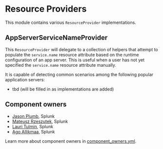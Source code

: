 
# Resource Providers

This module contains various `ResourceProvider` implementations.

## AppServerServiceNameProvider

This `ResourceProvider` will delegate to a collection of helpers that attempt
to populate the `service.name` resource attribute based on the runtime configuration
of an app server. This is useful when a user has not yet specified the `service.name`
resource attribute manually.

It is capable of detecting common scenarios among the following popular application servers:

* tbd (will be filled in as implementations are added)


## Component owners

- [Jason Plumb](https://github.com/breedx-splk), Splunk
- [Mateusz Rzeszutek](https://github.com/mateuszrzeszutek), Splunk
- [Lauri Tulmin](https://github.com/laurit), Splunk
- [Ago Allikmaa](https://github.com/agoallikmaa), Splunk

Learn more about component owners in [component_owners.yml](../.github/component_owners.yml).
